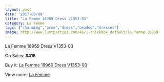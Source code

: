 ```yaml
---
layout: post
date: '2017-03-09'
title: "La Femme 16969 Dress V1353-03"
category: La Femme
tags: ["charming","prom","dress","beaded","dresses"]
image: http://www.lustparties.com/4671-thickbox_default/la-femme-16969-dress-v1353-03.jpg
---
```

La Femme 16969 Dress V1353-03

On Sales: **$418**
<a href="https://www.lustparties.com/en/la-femme/1560-la-femme-16969-dress-v1353-03.html"><amp-img layout="responsive" width="600" height="600" src="//www.lustparties.com/4671-thickbox_default/la-femme-16969-dress-v1353-03.jpg" alt="La Femme 16969 Dress V1353-03 0" /></a>
<a href="https://www.lustparties.com/en/la-femme/1560-la-femme-16969-dress-v1353-03.html"><amp-img layout="responsive" width="600" height="600" src="//www.lustparties.com/4672-thickbox_default/la-femme-16969-dress-v1353-03.jpg" alt="La Femme 16969 Dress V1353-03 1" /></a>

Buy it: [La Femme 16969 Dress V1353-03](https://www.lustparties.com/en/la-femme/1560-la-femme-16969-dress-v1353-03.html "La Femme 16969 Dress V1353-03")

View more: [La Femme](https://www.lustparties.com/en/4-la-femme "La Femme")